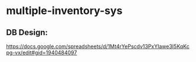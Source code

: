 # multiple-inventory-sys

## DB Design: 

https://docs.google.com/spreadsheets/d/1Mt4rYePscdv13PxYIawe3I5KqKcpg-vx/edit#gid=1940484097 
